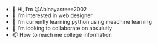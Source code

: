- 👋 Hi, I’m @Abinayasreee2002
- 👀 I’m interested in web designer
- 🌱 I’m currently learning python using meachine learning
- 💞️ I’m looking to collaborate on absulutly
- 📫 How to reach me college information 

<!---
Abinayasreee2002/Abinayasreee2002 is a ✨ special ✨ repository because its `README.md` (this file) appears on your GitHub profile.
You can click the Preview link to take a look at your changes.
--->
